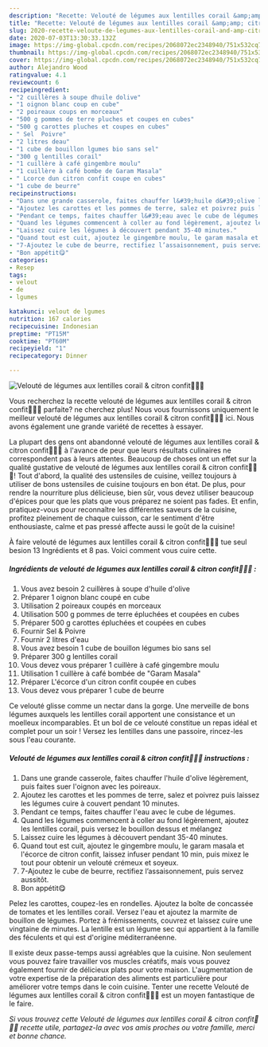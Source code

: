 ```yaml
---
description: "Recette: Velouté de légumes aux lentilles corail &amp;amp; citron confit🍋🥕🥔"
title: "Recette: Velouté de légumes aux lentilles corail &amp;amp; citron confit🍋🥕🥔"
slug: 2020-recette-veloute-de-legumes-aux-lentilles-corail-and-amp-citron-confit
date: 2020-07-03T13:30:33.132Z
image: https://img-global.cpcdn.com/recipes/2068072ec2348940/751x532cq70/veloute-de-legumes-aux-lentilles-corail-citron-confit🍋🥕🥔-photo-principale-de-la-recette.jpg
thumbnail: https://img-global.cpcdn.com/recipes/2068072ec2348940/751x532cq70/veloute-de-legumes-aux-lentilles-corail-citron-confit🍋🥕🥔-photo-principale-de-la-recette.jpg
cover: https://img-global.cpcdn.com/recipes/2068072ec2348940/751x532cq70/veloute-de-legumes-aux-lentilles-corail-citron-confit🍋🥕🥔-photo-principale-de-la-recette.jpg
author: Alejandro Wood
ratingvalue: 4.1
reviewcount: 6
recipeingredient:
- "2 cuillères à soupe dhuile dolive"
- "1 oignon blanc coup en cube"
- "2 poireaux coups en morceaux"
- "500 g pommes de terre pluches et coupes en cubes"
- "500 g carottes pluches et coupes en cubes"
- " Sel  Poivre"
- "2 litres deau"
- "1 cube de bouillon lgumes bio sans sel"
- "300 g lentilles corail"
- "1 cuillère à café gingembre moulu"
- "1 cuillère à café bombe de Garam Masala"
- " Lcorce dun citron confit coupe en cubes"
- "1 cube de beurre"
recipeinstructions:
- "Dans une grande casserole, faites chauffer l&#39;huile d&#39;olive légèrement, puis faites suer l&#39;oignon avec les poireaux."
- "Ajoutez les carottes et les pommes de terre, salez et poivrez puis laissez les légumes cuire à couvert pendant 10 minutes."
- "Pendant ce temps, faites chauffer l&#39;eau avec le cube de légumes."
- "Quand les légumes commencent à coller au fond légèrement, ajoutez les lentilles corail, puis versez le bouillon dessus et mélangez"
- "Laissez cuire les légumes à découvert pendant 35-40 minutes."
- "Quand tout est cuit, ajoutez le gingembre moulu, le garam masala et l&#39;écorce de citron confit, laissez infuser pendant 10 min, puis mixez le tout pour obtenir un velouté crémeux et soyeux."
- "7-Ajoutez le cube de beurre, rectifiez l’assaisonnement, puis servez aussitôt."
- "Bon appétit😋"
categories:
- Resep
tags:
- velout
- de
- lgumes

katakunci: velout de lgumes 
nutrition: 167 calories
recipecuisine: Indonesian
preptime: "PT15M"
cooktime: "PT60M"
recipeyield: "1"
recipecategory: Dinner

---
```



![Velouté de légumes aux lentilles corail &amp; citron confit🍋🥕🥔](https://img-global.cpcdn.com/recipes/2068072ec2348940/751x532cq70/veloute-de-legumes-aux-lentilles-corail-citron-confit🍋🥕🥔-photo-principale-de-la-recette.jpg)

Vous recherchez la recette velouté de légumes aux lentilles corail &amp; citron confit🍋🥕🥔 parfaite? ne cherchez plus! Nous vous fournissons uniquement le meilleur velouté de légumes aux lentilles corail &amp; citron confit🍋🥕🥔 ici. Nous avons également une grande variété de recettes à essayer.

La plupart des gens ont abandonné velouté de légumes aux lentilles corail &amp; citron confit🍋🥕🥔 à l'avance de peur que leurs résultats culinaires ne correspondent pas à leurs attentes. Beaucoup de choses ont un effet sur la qualité gustative de velouté de légumes aux lentilles corail &amp; citron confit🍋🥕🥔! Tout d'abord, la qualité des ustensiles de cuisine, veillez toujours à utiliser de bons ustensiles de cuisine toujours en bon état. De plus, pour rendre la nourriture plus délicieuse, bien sûr, vous devez utiliser beaucoup d'épices pour que les plats que vous préparez ne soient pas fades. Et enfin, pratiquez-vous pour reconnaître les différentes saveurs de la cuisine, profitez pleinement de chaque cuisson, car le sentiment d'être enthousiaste, calme et pas pressé affecte aussi le goût de la cuisine!

<!--inarticleads1-->

À faire velouté de légumes aux lentilles corail &amp; citron confit🍋🥕🥔 tue seul besion 13 Ingrédients et 8 pas. Voici comment vous cuire cette.

##### Ingrédients de velouté de légumes aux lentilles corail &amp; citron confit🍋🥕🥔 :

1. Vous avez besoin 2 cuillères à soupe d&#39;huile d&#39;olive
1. Préparer 1 oignon blanc coupé en cube
1. Utilisation 2 poireaux coupés en morceaux
1. Utilisation 500 g pommes de terre épluchées et coupées en cubes
1. Préparer 500 g carottes épluchées et coupées en cubes
1. Fournir  Sel &amp; Poivre
1. Fournir 2 litres d&#39;eau
1. Vous avez besoin 1 cube de bouillon légumes bio sans sel
1. Préparer 300 g lentilles corail
1. Vous devez vous préparer 1 cuillère à café gingembre moulu
1. Utilisation 1 cuillère à café bombée de &#34;Garam Masala&#34;
1. Préparer  L&#39;écorce d&#39;un citron confit coupée en cubes
1. Vous devez vous préparer 1 cube de beurre


Ce velouté glisse comme un nectar dans la gorge. Une merveille de bons légumes auxquels les lentilles corail apportent une consistance et un moelleux incomparables. Et un bol de ce velouté constitue un repas idéal et complet pour un soir ! Versez les lentilles dans une passoire, rincez-les sous l&#39;eau courante. 

<!--inarticleads2-->

##### Velouté de légumes aux lentilles corail &amp; citron confit🍋🥕🥔 instructions :

1. Dans une grande casserole, faites chauffer l&#39;huile d&#39;olive légèrement, puis faites suer l&#39;oignon avec les poireaux.
1. Ajoutez les carottes et les pommes de terre, salez et poivrez puis laissez les légumes cuire à couvert pendant 10 minutes.
1. Pendant ce temps, faites chauffer l&#39;eau avec le cube de légumes.
1. Quand les légumes commencent à coller au fond légèrement, ajoutez les lentilles corail, puis versez le bouillon dessus et mélangez
1. Laissez cuire les légumes à découvert pendant 35-40 minutes.
1. Quand tout est cuit, ajoutez le gingembre moulu, le garam masala et l&#39;écorce de citron confit, laissez infuser pendant 10 min, puis mixez le tout pour obtenir un velouté crémeux et soyeux.
1. 7-Ajoutez le cube de beurre, rectifiez l’assaisonnement, puis servez aussitôt.
1. Bon appétit😋


Pelez les carottes, coupez-les en rondelles. Ajoutez la boîte de concassée de tomates et les lentilles corail. Versez l&#39;eau et ajoutez la marmite de bouillon de légumes. Portez à frémissements, couvrez et laissez cuire une vingtaine de minutes. La lentille est un légume sec qui appartient à la famille des féculents et qui est d&#39;origine méditerranéenne. 

<!--inarticleads1-->

<p>
Il existe deux passe-temps aussi agréables que la cuisine. Non seulement vous pouvez faire travailler vos muscles créatifs, mais vous pouvez également fournir de délicieux plats pour votre maison. L'augmentation de votre expertise de la préparation des aliments est particulière pour améliorer votre temps dans le coin cuisine. Tenter une recette Velouté de légumes aux lentilles corail &amp; citron confit🍋🥕🥔 est un moyen fantastique de le faire.
</p>

<p>
<i>Si vous trouvez cette Velouté de légumes aux lentilles corail &amp; citron confit🍋🥕🥔 recette utile, partagez-la avec vos amis proches ou votre famille, merci et bonne chance.</i>
</p>
